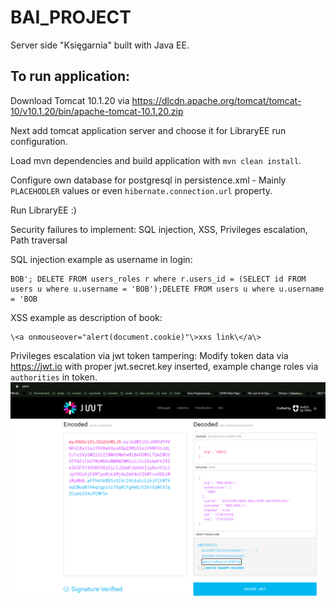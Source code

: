 # BAI_PROJECT

Server side "Księgarnia" built with Java EE.

## To run application:
Download Tomcat 10.1.20 via https://dlcdn.apache.org/tomcat/tomcat-10/v10.1.20/bin/apache-tomcat-10.1.20.zip

Next add tomcat application server and choose it for LibraryEE run configuration.

Load mvn dependencies and build application with `mvn clean install`.

Configure own database for postgresql in persistence.xml - Mainly `PLACEHODLER` values or even `hibernate.connection.url` property.

Run LibraryEE :)

Security failures to implement: 
SQL injection, 
XSS, 
Privileges escalation, 
Path traversal

SQL injection example as username in login:
```
BOB'; DELETE FROM users_roles r where r.users_id = (SELECT id FROM users u where u.username = 'BOB');DELETE FROM users u where u.username = 'BOB
```

XSS example as description of book:
```
\<a onmouseover="alert(document.cookie)"\>xxs link\</a\>
```

Privileges escalation via jwt token tampering:
Modify token data via https://jwt.io with proper jwt.secret.key inserted, example change roles via `authorities` in token.
![img.png](jwt_change.png)
